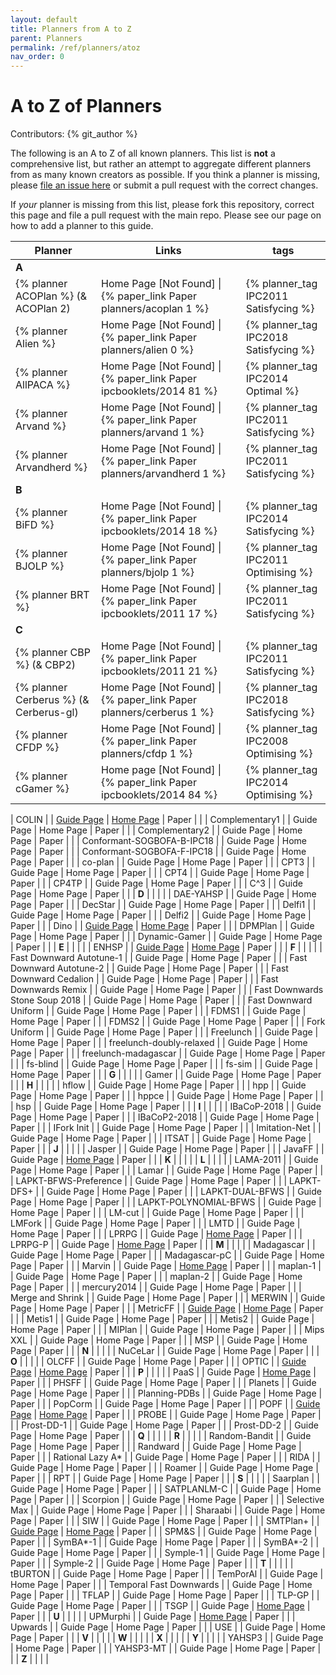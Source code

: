 ```yaml
---
layout: default
title: Planners from A to Z
parent: Planners
permalink: /ref/planners/atoz
nav_order: 0
---
```

# A to Z of Planners

Contributors: {% git_author %}

The following is an A to Z of all known planners. This list is **not** a comprehensive list, but rather an attempt to aggregate different planners from as many known creators as possible. If you think a planner is missing, please [file an issue here](https://github.com/nergmada/pddl-reference/issues/new/choose) or submit a pull request with the correct changes. 

If _your_ planner is missing from this list, please fork this repository, correct this page and file a pull request with the main repo. Please see our page on how to add a planner to this guide.

| Planner | Links | tags |
|---------|-------|------|
| **A**   |       |      |
| {% planner ACOPlan %} (& ACOPlan 2) | Home Page [Not Found] \| {% paper_link Paper planners/acoplan 1 %} | {% planner_tag IPC2011 Satisfycing %} |
| {% planner Alien %} | Home Page [Not Found] \| {% paper_link Paper planners/alien 0 %} | {% planner_tag IPC2018 Satisfycing %} |
| {% planner AllPACA %} | Home Page [Not Found] \| {% paper_link Paper ipcbooklets/2014 81 %} | {% planner_tag IPC2014 Optimal %} |
| {% planner Arvand %} | Home Page [Not Found] \| {% paper_link Paper planners/arvand 1 %} | {% planner_tag IPC2011 Satisfycing %} |
| {% planner Arvandherd %} | Home Page [Not Found] \| {% paper_link Paper planners/arvandherd 1 %} | {% planner_tag IPC2011 Satisfycing %} |
| **B**   |       |      |
| {% planner BiFD %} | Home Page [Not Found] \| {% paper_link Paper ipcbooklets/2014 18 %} | {% planner_tag IPC2014 Satisfycing %} |
| {% planner BJOLP %} | Home Page [Not Found] \| {% paper_link Paper planners/bjolp 1 %} | {% planner_tag IPC2011 Optimising %} |
| {% planner BRT %} | Home Page [Not Found] \| {% paper_link Paper ipcbooklets/2011 17 %} | {% planner_tag IPC2011 Satisfycing %} |
| **C**   |       |      |
| {% planner CBP %} (& CBP2) | Home Page [Not Found] \| {% paper_link Paper ipcbooklets/2011 21 %} | {% planner_tag IPC2011 Satisfycing %} |
| {% planner Cerberus %} (& Cerberus-gl) | Home Page [Not Found] \| {% paper_link Paper planners/cerberus 1 %} | {% planner_tag IPC2018 Satisfycing %} |
| {% planner CFDP %} | Home Page [Not Found] \| {% paper_link Paper planners/cfdp 1 %} | {% planner_tag IPC2008 Optimising %} |
| {% planner cGamer %} | Home page [Not Found] \| {% paper_link Paper ipcbooklets/2014 84 %} | {% planner_tag IPC2014 Optimising %} |

| COLIN                          |             | [Guide Page](/ref/planners/colin) \| [Home Page](https://nms.kcl.ac.uk/planning/software/colin.html) \| Paper        |      |
| Complementary1                 |             | Guide Page \| Home Page \| Paper                                                                                 |      |
| Complementary2                 |             | Guide Page \| Home Page \| Paper                                                                                 |      |
| Conformant-SOGBOFA-B-IPC18     |             | Guide Page \| Home Page \| Paper                                                                                 |      |
| Conformant-SOGBOFA-F-IPC18     |             | Guide Page \| Home Page \| Paper                                                                                 |      |
| co-plan                        |             | Guide Page \| Home Page \| Paper                                                                                 |      |
| CPT3                           |             | Guide Page \| Home Page \| Paper                                                                                 |      |
| CPT4                           |             | Guide Page \| Home Page \| Paper                                                                                 |      |
| CP4TP                          |             | Guide Page \| Home Page \| Paper                                                                                 |      |
| C^3                            |             | Guide Page \| Home Page \| Paper                                                                                 |      |
| **D**                          |             |                                                                                                                  |      |
| DAE-YAHSP                      |             | Guide Page \| Home Page \| Paper                                                                                 |      |
| DecStar                        |             | Guide Page \| Home Page \| Paper                                                                                 |      |
| Delfi1                         |             | Guide Page \| Home Page \| Paper                                                                                 |      |
| Delfi2                         |             | Guide Page \| Home Page \| Paper                                                                                 |      |
| Dino                           |             | [Guide Page](/ref/planners/dino) \| [Home Page](http://kcl-planning.github.io/DiNo/) \| Paper                        |      |
| DPMPlan                        |             | Guide Page \| Home Page \| Paper                                                                                 |      |
| Dynamic-Gamer                  |             | Guide Page \| Home Page \| Paper                                                                                 |      |
| **E**                          |             |                                                                                                                  |      |
| ENHSP                          |             | [Guide Page](/ref/planners/enhsp) \| [Home Page](https://bitbucket.org/enricode/the-enhsp-planner) \| Paper          |      |
| **F**                          |             |                                                                                                                  |      |
| Fast Downward Autotune-1       |             | Guide Page \| Home Page \| Paper                                                                                 |      |
| Fast Downward Autotune-2       |             | Guide Page \| Home Page \| Paper                                                                                 |      |
| Fast Downward Cedalion         |             | Guide Page \| Home Page \| Paper                                                                                 |      |
| Fast Downwards Remix           |             | Guide Page \| Home Page \| Paper                                                                                 |      |
| Fast Downwards Stone Soup 2018 |             | Guide Page \| Home Page \| Paper                                                                                 |      |
| Fast Downward Uniform          |             | Guide Page \| Home Page \| Paper                                                                                 |      |
| FDMS1                          |             | Guide Page \| Home Page \| Paper                                                                                 |      |
| FDMS2                          |             | Guide Page \| Home Page \| Paper                                                                                 |      |
| Fork Uniform                   |             | Guide Page \| Home Page \| Paper                                                                                 |      |
| Freelunch                      |             | Guide Page \| Home Page \| Paper                                                                                 |      |
| freelunch-doubly-relaxed       |             | Guide Page \| Home Page \| Paper                                                                                 |      |
| freelunch-madagascar           |             | Guide Page \| Home Page \| Paper                                                                                 |      |
| fs-blind                       |             | Guide Page \| Home Page \| Paper                                                                                 |      |
| fs-sim                         |             | Guide Page \| Home Page \| Paper                                                                                 |      |
| **G**                          |             |                                                                                                                  |      |
| Gamer                          |             | Guide Page \| Home Page \| Paper                                                                                 |      |
| **H**                          |             |                                                                                                                  |      |
| hflow                          |             | Guide Page \| Home Page \| Paper                                                                                 |      |
| hpp                            |             | Guide Page \| Home Page \| Paper                                                                                 |      |
| hppce                          |             | Guide Page \| Home Page \| Paper                                                                                 |      |
| hsp                            |             | Guide Page \| Home Page \| Paper                                                                                 |      |
| **I**                          |             |                                                                                                                  |      |
| IBaCoP-2018                    |             | Guide Page \| Home Page \| Paper                                                                                 |      |
| IBaCoP2-2018                   |             | Guide Page \| Home Page \| Paper                                                                                 |      |
| IFork Init                     |             | Guide Page \| Home Page \| Paper                                                                                 |      |
| Imitation-Net                  |             | Guide Page \| Home Page \| Paper                                                                                 |      |
| ITSAT                          |             | Guide Page \| Home Page \| Paper                                                                                 |      |
| **J**                          |             |                                                                                                                  |      |
| Jasper                         |             | Guide Page \| Home Page \| Paper                                                                                 |      |
| JavaFF                         |             | Guide Page \| [Home Page](https://nms.kcl.ac.uk/planning/software/javaff.html) \| Paper                          |      |
| **K**                          |             |                                                                                                                  |      |
| **L**                          |             |                                                                                                                  |      |
| LAMA-2011                      |             | Guide Page \| Home Page \| Paper                                                                                 |      |
| Lamar                          |             | Guide Page \| Home Page \| Paper                                                                                 |      |
| LAPKT-BFWS-Preference          |             | Guide Page \| Home Page \| Paper                                                                                 |      |
| LAPKT-DFS+                     |             | Guide Page \| Home Page \| Paper                                                                                 |      |
| LAPKT-DUAL-BFWS                |             | Guide Page \| Home Page \| Paper                                                                                 |      |
| LAPKT-POLYNOMIAL-BFWS          |             | Guide Page \| Home Page \| Paper                                                                                 |      |
| LM-cut                         |             | Guide Page \| Home Page \| Paper                                                                                 |      |
| LMFork                         |             | Guide Page \| Home Page \| Paper                                                                                 |      |
| LMTD                           |             | Guide Page \| Home Page \| Paper                                                                                 |      |
| LPRPG                          |             | Guide Page \| [Home Page](https://nms.kcl.ac.uk/planning/software/lprpg.html) \| Paper                           |      |
| LPRPG-P                        |             | Guide Page \| [Home Page](https://nms.kcl.ac.uk/planning/software/lprpgp.html) \| Paper                          |      |
| **M**                          |             |                                                                                                                  |      |
| Madagascar                     |             | Guide Page \| Home Page \| Paper                                                                                 |      |
| Madagascar-pC                  |             | Guide Page \| Home Page \| Paper                                                                                 |      |
| Marvin                         |             | Guide Page \| [Home Page](https://nms.kcl.ac.uk/planning/software/marvin.html) \| Paper                          |      |
| maplan-1                       |             | Guide Page \| Home Page \| Paper                                                                                 |      |
| maplan-2                       |             | Guide Page \| Home Page \| Paper                                                                                 |      |
| mercury2014                    |             | Guide Page \| Home Page \| Paper                                                                                 |      |
| Merge and Shrink               |             | Guide Page \| Home Page \| Paper                                                                                 |      |
| MERWIN                         |             | Guide Page \| Home Page \| Paper                                                                                 |      |
| MetricFF                       |             | [Guide Page](/ref/planners/metricff) \| [Home Page](https://fai.cs.uni-saarland.de/hoffmann/metric-ff.html) \| Paper |      |
| Metis1                         |             | Guide Page \| Home Page \| Paper                                                                                 |      |
| Metis2                         |             | Guide Page \| Home Page \| Paper                                                                                 |      |
| MIPlan                         |             | Guide Page \| Home Page \| Paper                                                                                 |      |
| Mips XXL                       |             | Guide Page \| Home Page \| Paper                                                                                 |      |
| MSP                            |             | Guide Page \| Home Page \| Paper                                                                                 |      |
| **N**                          |             |                                                                                                                  |      |
| NuCeLar                        |             | Guide Page \| Home Page \| Paper                                                                                 |      |
| **O**                          |             |                                                                                                                  |      |
| OLCFF                          |             | Guide Page \| Home Page \| Paper                                                                                 |      |
| OPTIC                          |             | [Guide Page](/ref/planners/optic) \| [Home Page](https://nms.kcl.ac.uk/planning/software/optic.html) \| Paper        |      |
| **P**                          |             |                                                                                                                  |      |
| PaaS                           |             | Guide Page \| [Home Page](http://solver.planning.domains/) \| Paper                                              |      |
| PHSFF                          |             | Guide Page \| Home Page \| Paper                                                                                 |      |
| Planets                        |             | Guide Page \| Home Page \| Paper                                                                                 |      |
| Planning-PDBs                  |             | Guide Page \| Home Page \| Paper                                                                                 |      |
| PopCorm                        |             | Guide Page \| Home Page \| Paper                                                                                 |      |
| POPF                           |             | [Guide Page](/ref/planners/popf) \| [Home Page](https://nms.kcl.ac.uk/planning/software/popf.html) \| Paper          |      |
| PROBE                          |             | Guide Page \| Home Page \| Paper                                                                                 |      |
| Prost-DD-1                     |             | Guide Page \| Home Page \| Paper                                                                                 |      |
| Prost-DD-2                     |             | Guide Page \| Home Page \| Paper                                                                                 |      |
| **Q**                          |             |                                                                                                                  |      |
| **R**                          |             |                                                                                                                  |      |
| Random-Bandit                  |             | Guide Page \| Home Page \| Paper                                                                                 |      |
| Randward                       |             | Guide Page \| Home Page \| Paper                                                                                 |      |
| Rational Lazy A*               |             | Guide Page \| Home Page \| Paper                                                                                 |      |
| RIDA                           |             | Guide Page \| Home Page \| Paper                                                                                 |      |
| Roamer                         |             | Guide Page \| Home Page \| Paper                                                                                 |      |
| RPT                            |             | Guide Page \| Home Page \| Paper                                                                                 |      |
| **S**                          |             |                                                                                                                  |      |
| Saarplan                       |             | Guide Page \| Home Page \| Paper                                                                                 |      |
| SATPLANLM-C                    |             | Guide Page \| Home Page \| Paper                                                                                 |      |
| Scorpion                       |             | Guide Page \| Home Page \| Paper                                                                                 |      |
| Selective Max                  |             | Guide Page \| Home Page \| Paper                                                                                 |      |
| Sharaabi                       |             | Guide Page \| Home Page \| Paper                                                                                 |      |
| SIW                            |             | Guide Page \| Home Page \| Paper                                                                                 |      |
| SMTPlan+                       |             | [Guide Page](/ref/planners/smtplan) \| [Home Page](http://kcl-planning.github.io/SMTPlan/) \| Paper                  |      |
| SPM&S                          |             | Guide Page \| Home Page \| Paper                                                                                 |      |
| SymBA*-1                       |             | Guide Page \| Home Page \| Paper                                                                                 |      |
| SymBA*-2                       |             | Guide Page \| Home Page \| Paper                                                                                 |      |
| Symple-1                       |             | Guide Page \| Home Page \| Paper                                                                                 |      |
| Symple-2                       |             | Guide Page \| Home Page \| Paper                                                                                 |      |
| **T**                          |             |                                                                                                                  |      |
| tBURTON                        |             | Guide Page \| Home Page \| Paper                                                                                 |      |
| TemPorAl                       |             | Guide Page \| Home Page \| Paper                                                                                 |      |
| Temporal Fast Downwards        |             | Guide Page \| Home Page \| Paper                                                                                 |      |
| TFLAP                          |             | Guide Page \| Home Page \| Paper                                                                                 |      |
| TLP-GP                         |             | Guide Page \| Home Page \| Paper                                                                                 |      |
| TSGP                           |             | Guide Page \| [Home Page](https://nms.kcl.ac.uk/planning/software/tsgp.html) \| Paper                            |      |
| **U**                          |             |                                                                                                                  |      |
| UPMurphi                       |             | Guide Page \| [Home Page](https://github.com/gdellapenna/UPMurphi) \| Paper                                      |      |
| Upwards                        |             | Guide Page \| Home Page \| Paper                                                                                 |      |
| USE                            |             | Guide Page \| Home Page \| Paper                                                                                 |      |
| **V**                          |             |                                                                                                                  |      |
| **W**                          |             |                                                                                                                  |      |
| **X**                          |             |                                                                                                                  |      |
| **Y**                          |             |                                                                                                                  |      |
| YAHSP3                         |             | Guide Page \| Home Page \| Paper                                                                                 |      |
| YAHSP3-MT                      |             | Guide Page \| Home Page \| Paper                                                                                 |      |
| **Z**                          |             |                                                                                                                  |      |